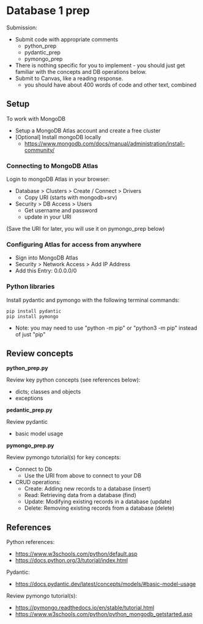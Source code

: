 # Database 1 prep

Submission:

- Submit code with appropriate comments
    - python_prep
    - pydantic_prep
    - pymongo_prep
- There is nothing specific for you to implement - you should just get familiar with the concepts and DB operations below.
- Submit to Canvas, like a reading response.  
    - you should have about 400 words of code and other text, combined

## Setup

To work with MongoDB

* Setup a MongoDB Atlas account and create a free cluster
* [Optional] Install mongoDB locally
    * https://www.mongodb.com/docs/manual/administration/install-community/

### Connecting to MongoDB Atlas

Login to mongoDB Atlas in your browser:

* Database > Clusters > Create / Connect > Drivers
    - Copy URI (starts with mongodb+srv)
* Security > DB Access > Users
    - Get username and password
    - update <password> in your URI

(Save the URI for later, you will use it on pymongo_prep below)

### Configuring Atlas for access from anywhere

* Sign into MongoDB Atlas
* Security > Network Access > Add IP Address
* Add this Entry: 0.0.0.0/0

### Python libraries

Install pydantic and pymongo with the following terminal commands:

```
pip install pydantic
pip install pymongo
```

* Note: you may need to use "python -m pip" or "python3 -m pip" instead of just "pip"

## Review concepts

**python_prep.py**

Review key python concepts (see references below):   
- dicts; classes and objects
- exceptions

**pedantic_prep.py**

Review pydantic
- basic model usage

**pymongo_prep.py**

Review pymongo tutorial(s) for key concepts:
* Connect to Db
    - Use the URI from above to connect to your DB
* CRUD operations: 
    - Create: Adding new records to a database (insert)
    - Read: Retrieving data from a database (find)
    - Update: Modifying existing records in a database (update)
    - Delete: Removing existing records from a database (delete)

## References

Python references:
* https://www.w3schools.com/python/default.asp
* https://docs.python.org/3/tutorial/index.html 

Pydantic:
* https://docs.pydantic.dev/latest/concepts/models/#basic-model-usage

Review pymongo tutorial(s):
- https://pymongo.readthedocs.io/en/stable/tutorial.html 
- https://www.w3schools.com/python/python_mongodb_getstarted.asp 